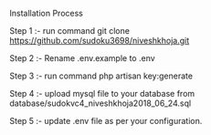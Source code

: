 Installation Process

Step 1 :- 
   run command git clone https://github.com/sudoku3698/niveshkhoja.git

Step 2 :- 
   Rename .env.example to .env
 
Step 3 :- 
   run command php artisan key:generate

Step 4 :-
   upload mysql file to your database from database/sudokvc4_niveshkhoja2018_06_24.sql

Step 5 :- 
   update .env file as per your configuration.
